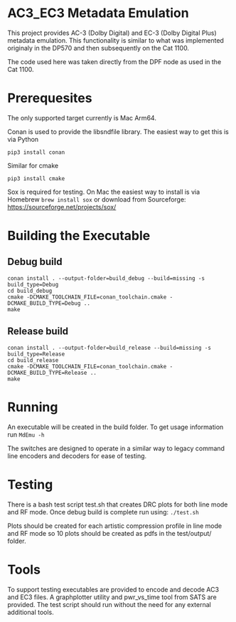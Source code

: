 # AC3_EC3 Metadata Emulation

This project provides AC-3 (Dolby Digital) and EC-3 (Dolby Digital Plus) metadata emulation. This functionality is similar to what was implemented originaly in the DP570 and then subsequently on the Cat 1100.

The code used here was taken directly from the DPF node as used in the Cat 1100.

# Prerequesites

The only supported target currently is Mac Arm64.

Conan is used to provide the libsndfile library. The easiest way to get this is via Python

```pip3 install conan```

Similar for cmake

```pip3 install cmake```

Sox is required for testing. On Mac the easiest way to install is via Homebrew
```brew install sox``` or download from Sourceforge:
https://sourceforge.net/projects/sox/

# Building the Executable

## Debug build

```
conan install . --output-folder=build_debug --build=missing -s build_type=Debug
cd build_debug
cmake -DCMAKE_TOOLCHAIN_FILE=conan_toolchain.cmake -DCMAKE_BUILD_TYPE=Debug ..
make
```
## Release build

```
conan install . --output-folder=build_release --build=missing -s build_type=Release
cd build_release
cmake -DCMAKE_TOOLCHAIN_FILE=conan_toolchain.cmake -DCMAKE_BUILD_TYPE=Release ..
make
```

# Running
An executable will be created in the build folder. To get usage information run
```MdEmu -h```

The switches are designed to operate in a similar way to legacy command line encoders and decoders for ease of testing.


# Testing

There is a bash test script test.sh that creates DRC plots for both line mode and RF mode.
Once debug build is complete run using:
``` ./test.sh ```

Plots should be created for each artistic compression profile in line mode and RF mode so 10 plots should be created as pdfs in the test/output/ folder.

# Tools

To support testing executables are provided to encode and decode AC3 and EC3 files. A graphplotter utility and pwr_vs_time tool from SATS are provided. The test script should run without the need for any external additional tools.